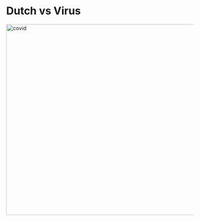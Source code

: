 # Dutch vs Virus

<img width="514" alt="covid" src="https://user-images.githubusercontent.com/3824136/78461057-69de4d00-76c6-11ea-888a-b4c7948fc495.png">
